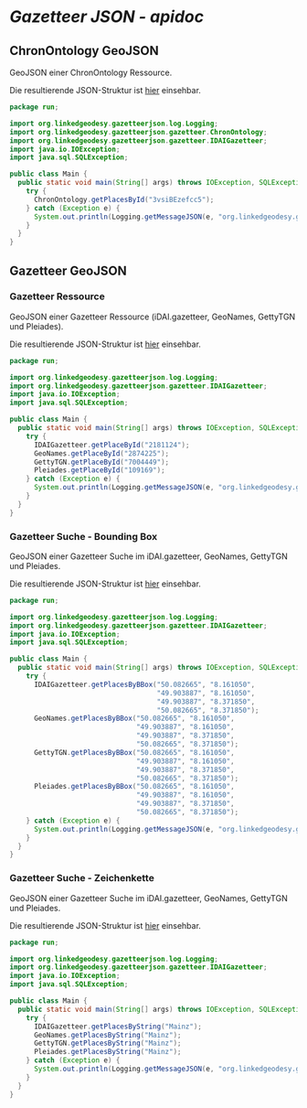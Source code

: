 # *Gazetteer JSON - apidoc*

## ChronOntology GeoJSON

GeoJSON einer ChronOntology Ressource.

Die resultierende JSON-Struktur ist [hier](https://github.com/linkedgeodesy/geojson-plus/blob/master/datamodel.md#chronontology-geojson) einsehbar.

```java
package run;

import org.linkedgeodesy.gazetteerjson.log.Logging;
import org.linkedgeodesy.gazetteerjson.gazetteer.ChronOntology;
import org.linkedgeodesy.gazetteerjson.gazetteer.IDAIGazetteer;
import java.io.IOException;
import java.sql.SQLException;

public class Main {
  public static void main(String[] args) throws IOException, SQLException {
    try {
      ChronOntology.getPlacesById("3vsiBEzefcc5");
    } catch (Exception e) {
      System.out.println(Logging.getMessageJSON(e, "org.linkedgeodesy.gazetteerjson.run.Main").toJSONString());
    }
  }
}
```

## Gazetteer GeoJSON

### Gazetteer Ressource

GeoJSON einer Gazetteer Ressource (iDAI.gazetteer, GeoNames, GettyTGN und Pleiades).

Die resultierende JSON-Struktur ist [hier](https://github.com/linkedgeodesy/geojson-plus/blob/master/datamodel.md#gazetteer-ressource) einsehbar.

```java
package run;

import org.linkedgeodesy.gazetteerjson.log.Logging;
import org.linkedgeodesy.gazetteerjson.gazetteer.IDAIGazetteer;
import java.io.IOException;
import java.sql.SQLException;

public class Main {
  public static void main(String[] args) throws IOException, SQLException {
    try {
      IDAIGazetteer.getPlaceById("2181124");
      GeoNames.getPlaceById("2874225");
      GettyTGN.getPlaceById("7004449");
      Pleiades.getPlaceById("109169");
    } catch (Exception e) {
      System.out.println(Logging.getMessageJSON(e, "org.linkedgeodesy.gazetteerjson.run.Main").toJSONString());
    }
  }
}
```

### Gazetteer Suche - Bounding Box

GeoJSON einer Gazetteer Suche im iDAI.gazetteer, GeoNames, GettyTGN und Pleiades.

Die resultierende JSON-Struktur ist [hier](https://github.com/linkedgeodesy/geojson-plus/blob/master/datamodel.md#gazetteer-suche) einsehbar.

```java
package run;

import org.linkedgeodesy.gazetteerjson.log.Logging;
import org.linkedgeodesy.gazetteerjson.gazetteer.IDAIGazetteer;
import java.io.IOException;
import java.sql.SQLException;

public class Main {
  public static void main(String[] args) throws IOException, SQLException {
    try {     
      IDAIGazetteer.getPlacesByBBox("50.082665", "8.161050",
                                    "49.903887", "8.161050",
                                    "49.903887", "8.371850",
                                    "50.082665", "8.371850");
      GeoNames.getPlacesByBBox("50.082665", "8.161050",
                               "49.903887", "8.161050",
                               "49.903887", "8.371850",
                               "50.082665", "8.371850");
      GettyTGN.getPlacesByBBox("50.082665", "8.161050",
                               "49.903887", "8.161050",
                               "49.903887", "8.371850",
                               "50.082665", "8.371850");
      Pleiades.getPlacesByBBox("50.082665", "8.161050",
                               "49.903887", "8.161050",
                               "49.903887", "8.371850",
                               "50.082665", "8.371850");
    } catch (Exception e) {
      System.out.println(Logging.getMessageJSON(e, "org.linkedgeodesy.gazetteerjson.run.Main").toJSONString());
    }
  }
}
```

### Gazetteer Suche - Zeichenkette

GeoJSON einer Gazetteer Suche im iDAI.gazetteer, GeoNames, GettyTGN und Pleiades.

Die resultierende JSON-Struktur ist [hier](https://github.com/linkedgeodesy/geojson-plus/blob/master/datamodel.md#gazetteer-suche) einsehbar.

```java
package run;

import org.linkedgeodesy.gazetteerjson.log.Logging;
import org.linkedgeodesy.gazetteerjson.gazetteer.IDAIGazetteer;
import java.io.IOException;
import java.sql.SQLException;

public class Main {
  public static void main(String[] args) throws IOException, SQLException {
    try {
      IDAIGazetteer.getPlacesByString("Mainz");
      GeoNames.getPlacesByString("Mainz");
      GettyTGN.getPlacesByString("Mainz");
      Pleiades.getPlacesByString("Mainz");
    } catch (Exception e) {
      System.out.println(Logging.getMessageJSON(e, "org.linkedgeodesy.gazetteerjson.run.Main").toJSONString());
    }
  }
}
```
